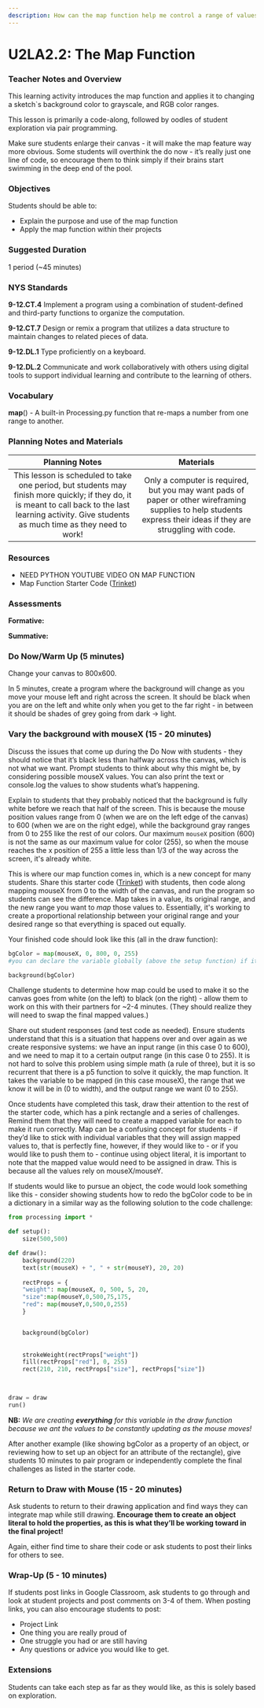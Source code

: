 ```yaml
---
description: How can the map function help me control a range of values?
---
```


# U2LA2.2: The Map Function

### Teacher Notes and Overview

This learning activity introduces the map function and applies it to changing a sketch\`s background color to grayscale, and RGB color ranges.

This lesson is primarily a code-along, followed by oodles of student exploration via pair programming.

Make sure students enlarge their canvas - it will make the map feature way more obvious. Some students will overthink the do now - it’s really just one line of code, so encourage them to think simply if their brains start swimming in the deep end of the pool.

### Objectives

Students should be able to:

* Explain the purpose and use of the map function&#x20;
* Apply the map function within their projects

### Suggested Duration

1 period (\~45 minutes)

### NYS Standards

**9-12.CT.4** Implement a program using a combination of student-defined and third-party functions to organize the computation.

**9-12.CT.7** Design or remix a program that utilizes a data structure to maintain changes to related pieces of data.

**9-12.DL.1** Type proficiently on a keyboard.

**9-12.DL.2** Communicate and work collaboratively with others using digital tools to support individual learning and contribute to the learning of others.

### Vocabulary

**map**() - A built-in Processing.py function that re-maps a number from one range to another.

### Planning Notes and Materials

|                                                                                              Planning Notes                                                                                             |                                                                             Materials                                                                            |
| :-----------------------------------------------------------------------------------------------------------------------------------------------------------------------------------------------------: | :--------------------------------------------------------------------------------------------------------------------------------------------------------------: |
| This lesson is scheduled to take one period, but students may finish more quickly; if they do, it is meant to call back to the last learning activity. Give students as much time as they need to work! | Only a computer is required, but you may want pads of paper or other wireframing supplies to help students express their ideas if they are struggling with code. |

### Resources

* NEED PYTHON YOUTUBE VIDEO ON MAP FUNCTION
* Map Function Starter Code ([Trinket](https://trinket.io/library/trinkets/e9c1ef04d7))

### Assessments

**Formative:**

**Summative:**

### Do Now/Warm Up (5 minutes)

Change your canvas to 800x600.

In 5 minutes, create a program where the background will change as you move your mouse left and right across the screen. It should be black when you are on the left and white only when you get to the far right - in between it should be shades of grey going from dark → light.

### Vary the background with mouseX (15 - 20 minutes)

Discuss the issues that come up during the Do Now with students - they should notice that it’s black less than halfway across the canvas, which is not what we want. Prompt students to think about why this might be, by considering possible mouseX values. You can also print the text or console.log the values to show students what’s happening.

Explain to students that they probably noticed that the background is fully white before we reach that half of the screen. This is because the mouse position values range from 0 (when we are on the left edge of the canvas) to 600 (when we are on the right edge), while the background gray ranges from 0 to 255 like the rest of our colors. Our maximum `mouseX` position (600) is not the same as our maximum value for color (255), so when the mouse reaches the x position of 255 a little less than 1/3 of the way across the screen, it's already white.

This is where our map function comes in, which is a new concept for many students. Share this starter code ([Trinket](https://trinket.io/library/trinkets/e9c1ef04d7)) with students, then code along mapping mouseX from 0 to the width of the canvas, and run the program so students can see the difference. Map takes in a value, its original range, and the new range you want to _map_ those values to. Essentially, it's working to create a proportional relationship between your original range and your desired range so that everything is spaced out equally.

Your finished code should look like this (all in the draw function):

```python
bgColor = map(mouseX, 0, 800, 0, 255) 
#you can declare the variable globally (above the setup function) if it helps student understanding

background(bgColor)
```

Challenge students to determine how map could be used to make it so the canvas goes from white (on the left) to black (on the right) - allow them to work on this with their partners for \~2-4 minutes. (They should realize they will need to swap the final mapped values.)

Share out student responses (and test code as needed). Ensure students understand that this is a situation that happens over and over again as we create responsive systems: we have an input range (in this case 0 to 600), and we need to map it to a certain output range (in this case 0 to 255). It is not hard to solve this problem using simple math (a rule of three), but it is so recurrent that there is a p5 function to solve it quickly, the map function. It takes the variable to be mapped (in this case mouseX), the range that we know it will be in (0 to width), and the output range we want (0 to 255).

Once students have completed this task, draw their attention to the rest of the starter code, which has a pink rectangle and a series of challenges. Remind them that they will need to create a mapped variable for each to make it run correctly. Map can be a confusing concept for students - if they’d like to stick with individual variables that they will assign mapped values to, that is perfectly fine, however, if they would like to - or if you would like to push them to - continue using object literal, it is important to note that the mapped value would need to be assigned in draw. This is because all the values rely on mouseX/mouseY.

If students would like to pursue an object, the code would look something like this - consider showing students how to redo the bgColor code to be in a dictionary in a similar way as the following solution to the code challenge:

```python
from processing import *

def setup():
    size(500,500)

def draw():
    background(220)
    text(str(mouseX) + ", " + str(mouseY), 20, 20)
    
    rectProps = {
    "weight": map(mouseX, 0, 500, 5, 20, 
    "size":map(mouseY,0,500,75,175,
    "red": map(mouseY,0,500,0,255)
    }


    background(bgColor)
    
    
    strokeWeight(rectProps["weight"])
    fill(rectProps["red"], 0, 255)
    rect(210, 210, rectProps["size"], rectProps["size"])

    

draw = draw
run()
```

**NB:** _We are creating **everything** for this variable in the draw function because we ant the values to be constantly updating as the mouse moves!_

After another example (like showing bgColor as a property of an object, or reviewing how to set up an object for an attribute of the rectangle), give students 10 minutes to pair program or independently complete the final challenges as listed in the starter code.

### Return to Draw with Mouse (15 - 20 minutes)

Ask students to return to their drawing application and find ways they can integrate map while still drawing. **Encourage them to create an object literal to hold the properties, as this is what they’ll be working toward in the final project!**

Again, either find time to share their code or ask students to post their links for others to see.

### Wrap-Up (5 - 10 minutes)

If students post links in Google Classroom, ask students to go through and look at student projects and post comments on 3-4 of them. When posting links, you can also encourage students to post:

* Project Link&#x20;
* One thing you are really proud of&#x20;
* One struggle you had or are still having&#x20;
* Any questions or advice you would like to get.

### Extensions

Students can take each step as far as they would like, as this is solely based on exploration.
